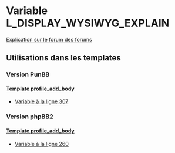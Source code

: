 # Variable L_DISPLAY_WYSIWYG_EXPLAIN
[Explication sur le forum des forums](http://forum.forumactif.com/t294113-listing-des-variables#L_DISPLAY_WYSIWYG_EXPLAIN)

## Utilisations dans les templates

### Version PunBB

#### [Template profile_add_body](punbb/profile_add_body.md)
* [Variable à la ligne 307](../punbb/profile_add_body.tpl#L307)

### Version phpBB2

#### [Template profile_add_body](subsilver/profile_add_body.md)
* [Variable à la ligne 260](../subsilver/profile_add_body.tpl#L260)